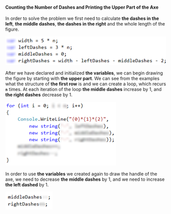 #### Counting the Number of Dashes and Printing the Upper Part of the Axe

In order to solve the problem we first need to calculate **the dashes in the left**, **the middle dashes**, **the dashes in the right** and the whole length of the figure.

![](/assets/chapter-6-2-images/05.Axe-01.png)

After we have declared and initialized **the variables**, we can begin drawing the figure by starting with **the upper part**. We can see from the examples what the structure of **the first row** is and we can create a loop, which recurs **`n`** times. At each iteration of the loop **the middle dashes** increase by 1, and **the right dashes** decrease by 1.

![](/assets/chapter-6-2-images/05.Axe-02.png)

In order to use **the variables** we created again to draw the handle of the axe, we need to decrease **the middle dashes** by 1, and we need to increase **the left dashed** by 1.

![](/assets/chapter-6-2-images/05.Axe-03.png)